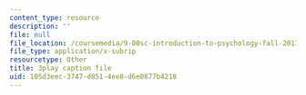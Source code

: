 ```yaml
---
content_type: resource
description: ''
file: null
file_location: /coursemedia/9-00sc-introduction-to-psychology-fall-2011/105d3eec3747d8514ee8d6e0877b4218_SBrCPDC21f4.srt
file_type: application/x-subrip
resourcetype: Other
title: 3play caption file
uid: 105d3eec-3747-d851-4ee8-d6e0877b4218
---
```

